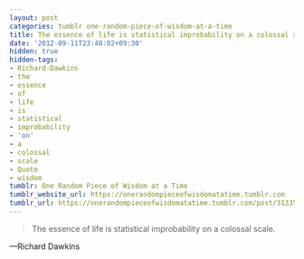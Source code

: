 ```yaml
---
layout: post
categories: tumblr one-random-piece-of-wisdom-at-a-time
title: The essence of life is statistical improbability on a colossal scale.
date: '2012-09-11T23:48:02+09:30'
hidden: true
hidden-tags:
- Richard-Dawkins
- the
- essence
- of
- life
- is
- statistical
- improbability
- 'on'
- a
- colossal
- scale
- Quote
- wisdom
tumblr: One Random Piece of Wisdom at a Time
tumblr_website_url: https://onerandompieceofwisdomatatime.tumblr.com
tumblr_url: https://onerandompieceofwisdomatatime.tumblr.com/post/31335431049/the-essence-of-life-is-statistical-improbability
---
```

> The essence of life is statistical improbability on a colossal scale.

—Richard Dawkins
